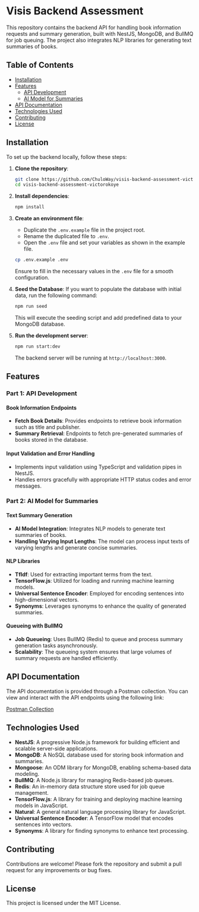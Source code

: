 # Visis Backend Assessment

This repository contains the backend API for handling book information requests and summary generation, built with NestJS, MongoDB, and BullMQ for job queuing. The project also integrates NLP libraries for generating text summaries of books.

## Table of Contents

- [Installation](#installation)
- [Features](#features)
  - [API Development](#api-development)
  - [AI Model for Summaries](#ai-model-for-summaries)
- [API Documentation](#api-documentation)
- [Technologies Used](#technologies-used)
- [Contributing](#contributing)
- [License](#license)

## Installation

To set up the backend locally, follow these steps:

1. **Clone the repository**:
    ```sh
    git clone https://github.com/ChuloWay/visis-backend-assessment-victorokoye.git
    cd visis-backend-assessment-victorokoye
    ```

2. **Install dependencies**:
    ```sh
    npm install
    ```

3. **Create an environment file**:
    - Duplicate the `.env.example` file in the project root.
    - Rename the duplicated file to `.env`.
    - Open the `.env` file and set your variables as shown in the example file.

    ```bash
    cp .env.example .env
    ```

    Ensure to fill in the necessary values in the `.env` file for a smooth configuration.


 4. **Seed the Database**:
    If you want to populate the database with initial data, run the following command:

    ```sh
    npm run seed
    ```

    This will execute the seeding script and add predefined data to your MongoDB database.


5. **Run the development server**:
    ```sh
    npm run start:dev
    ```

    The backend server will be running at `http://localhost:3000`.

## Features

### Part 1: API Development

#### Book Information Endpoints

- **Fetch Book Details**: Provides endpoints to retrieve book information such as title and publisher.
- **Summary Retrieval**: Endpoints to fetch pre-generated summaries of books stored in the database.

#### Input Validation and Error Handling

- Implements input validation using TypeScript and validation pipes in NestJS.
- Handles errors gracefully with appropriate HTTP status codes and error messages.


### Part 2: AI Model for Summaries

#### Text Summary Generation

- **AI Model Integration**: Integrates NLP models to generate text summaries of books.
- **Handling Varying Input Lengths**: The model can process input texts of varying lengths and generate concise summaries.

#### NLP Libraries

- **TfIdf**: Used for extracting important terms from the text.
- **TensorFlow.js**: Utilized for loading and running machine learning models.
- **Universal Sentence Encoder**: Employed for encoding sentences into high-dimensional vectors.
- **Synonyms**: Leverages synonyms to enhance the quality of generated summaries.

#### Queueing with BullMQ

- **Job Queueing**: Uses BullMQ (Redis) to queue and process summary generation tasks asynchronously.
- **Scalability**: The queueing system ensures that large volumes of summary requests are handled efficiently.

## API Documentation

The API documentation is provided through a Postman collection. You can view and interact with the API endpoints using the following link:

[Postman Collection](https://documenter.getpostman.com/view/33585837/2sA3s3GWic)

## Technologies Used

- **NestJS**: A progressive Node.js framework for building efficient and scalable server-side applications.
- **MongoDB**: A NoSQL database used for storing book information and summaries.
- **Mongoose**: An ODM library for MongoDB, enabling schema-based data modeling.
- **BullMQ**: A Node.js library for managing Redis-based job queues.
- **Redis**: An in-memory data structure store used for job queue management.
- **TensorFlow.js**: A library for training and deploying machine learning models in JavaScript.
- **Natural**: A general natural language processing library for JavaScript.
- **Universal Sentence Encoder**: A TensorFlow model that encodes sentences into vectors.
- **Synonyms**: A library for finding synonyms to enhance text processing.

## Contributing

Contributions are welcome! Please fork the repository and submit a pull request for any improvements or bug fixes.

## License

This project is licensed under the MIT License.
